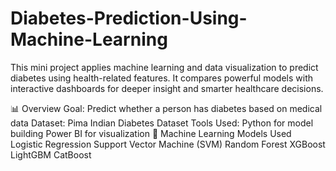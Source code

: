 # Diabetes-Prediction-Using-Machine-Learning
This mini project applies machine learning and data visualization to predict diabetes using health-related features. It compares powerful models with interactive dashboards for deeper insight and smarter healthcare decisions.

📊 Overview
Goal: Predict whether a person has diabetes based on medical data
Dataset: Pima Indian Diabetes Dataset
Tools Used:
Python for model building
Power BI for visualization
🤖 Machine Learning Models Used
Logistic Regression
Support Vector Machine (SVM)
Random Forest
XGBoost
LightGBM
CatBoost

